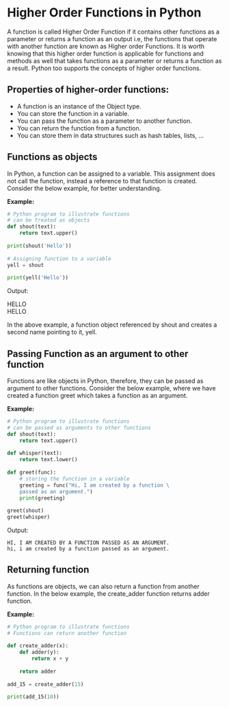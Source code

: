 # Higher Order Functions in Python

A function is called Higher Order Function if it contains other functions as a parameter or returns a function as an output i.e, the functions that operate with another function are known as Higher order Functions. It is worth knowing that this higher order function is applicable for functions and methods as well that takes functions as a parameter or returns a function as a result. Python too supports the concepts of higher order functions.

## Properties of higher-order functions:

- A function is an instance of the Object type.
- You can store the function in a variable.
- You can pass the function as a parameter to another function.
- You can return the function from a function.
- You can store them in data structures such as hash tables, lists, …

## Functions as objects
In Python, a function can be assigned to a variable. This assignment does not call the function, instead a reference to that function is created. Consider the below example, for better understanding.

<b>Example:</b>

```py
# Python program to illustrate functions
# can be treated as objects
def shout(text):
	return text.upper()
	
print(shout('Hello'))
	
# Assigning function to a variable
yell = shout
	
print(yell('Hello'))
```

Output:

HELLO<br>
HELLO

In the above example, a function object referenced by shout and creates a second name pointing to it, yell.

## Passing Function as an argument to other function
Functions are like objects in Python, therefore, they can be passed as argument to other functions. Consider the below example, where we have created a function greet which takes a function as an argument.

<b>Example:</b>

```py
# Python program to illustrate functions
# can be passed as arguments to other functions
def shout(text):
	return text.upper()
	
def whisper(text):
	return text.lower()
	
def greet(func):
	# storing the function in a variable
	greeting = func("Hi, I am created by a function \
	passed as an argument.")
	print(greeting)
	
greet(shout)
greet(whisper)
```

Output:

    HI, I AM CREATED BY A FUNCTION PASSED AS AN ARGUMENT.
    hi, i am created by a function passed as an argument.

## Returning function
As functions are objects, we can also return a function from another function. In the below example, the create_adder function returns adder function.

<b>Example:</b>
```py
# Python program to illustrate functions
# Functions can return another function
	
def create_adder(x):
	def adder(y):
		return x + y
	
	return adder
	
add_15 = create_adder(15)
	
print(add_15(10))

```
